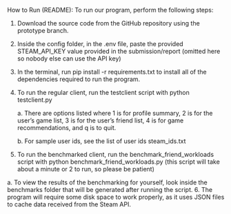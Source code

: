 How to Run (README):
To run our program, perform the following steps:
1.  Download the source code from the GitHub repository using the prototype branch.
2.  Inside the config folder, in the .env file, paste the provided STEAM_API_KEY value provided in the submission/report (omitted here so nobody else can use the API key)
3.  In the terminal, run pip install -r requirements.txt to install all of the dependencies required to run the program.
4.  To run the regular client, run the testclient script with python testclient.py

    a. There are options listed where 1 is for profile summary, 2 is for the user’s game list, 3 is for the user’s friend list, 4 is for game recommendations, and q           is to quit.
    
    b. For sample user ids, see the list of user ids steam_ids.txt

5.  To run the benchmarked client, run the benchmark_friend_workloads script with python benchmark_friend_workloads.py (this script will take about a minute or 2 to run, so please be patient)

   a.   To view the results of the benchmarking for yourself, look inside the benchmarks folder that will be generated after running the script.
6. The program will require some disk space to work properly, as it uses JSON files to cache data received from the Steam API.
